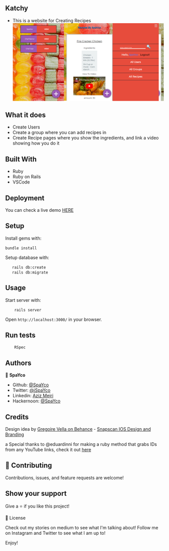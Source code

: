 ## Katchy
- This is a website for Creating Recipes
![screenshot](./screenshot.png)
## What it does
- Create Users
- Create a group where you can add recipes in
- Create Recipe pages where you show the ingredients, and link a video showing how you do it

## Built With
- Ruby
- Ruby on Rails
- VSCode

## Deployment

You can check a live demo [HERE](https://hidden-fjord-31358.herokuapp.com/)

## Setup

Install gems with:

```
bundle install
```

Setup database with:

```
   rails db:create
   rails db:migrate
```

## Usage

Start server with:

```
    rails server
```

Open `http://localhost:3000/` in your browser.

## Run tests

```
    RSpec
```

## Authors

👤 **SpaYco**

- Github: [@SpaYco](https://github.com/SpaYco)
- Twitter: [@iSpaYco](https://twitter.com/iSpaYco)
- Linkedin: [Aziz Mejri](https://www.linkedin.com/in/spayco/)
- Hackernoon: [@SpaYco](https://hackernoon.com/@SpaYco)

## Credits


Design idea by [Gregoire Vella on Behance](https://www.behance.net/gregoirevella) - [Snapscan IOS Design and Branding](https://www.behance.net/gallery/19759151/Snapscan-iOs-design-and-branding?tracking_source=)

a Special thanks to @eduardinni for making a ruby method that grabs IDs from any YouTube links, check it out [here](https://gist.github.com/eduardinni/ff0011ba8c411fa06253c1d5850373cf)

## 🤝 Contributing
Contributions, issues, and feature requests are welcome!

## Show your support
Give a ⭐️ if you like this project!

📝 License

Check out my stories on medium to see what I'm talking about! Follow me on Instagram and Twitter to see what I am up to!

Enjoy!
